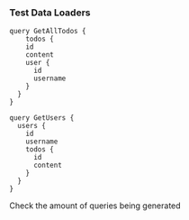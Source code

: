 ### Test Data Loaders

```
query GetAllTodos {
	todos {
    id
    content
    user {
      id
      username
    }
  }
}
```

```
query GetUsers {
  users {
    id
    username
    todos {
      id
      content
    }
  }
}
```

Check the amount of queries being generated